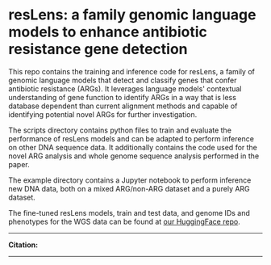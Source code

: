 # resLens: a family genomic language models to enhance antibiotic resistance gene detection

This repo contains the training and inference code for resLens, a family of genomic language models that detect and classify genes that confer antibiotic resistance (ARGs). It leverages language models' contextual understanding of gene function to identify ARGs in a way that is less database dependent than current alignment methods and capable of identifying potential novel ARGs for further investigation.

The scripts directory contains python files to train and evaluate the performance of resLens models and can be adapted to perform inference on other DNA sequence data. It additionally contains the code used for the novel ARG analysis and whole genome sequence analysis performed in the paper.

The example directory contains a Jupyter notebook to perform inference new DNA data, both on a mixed ARG/non-ARG dataset and a purely ARG dataset.

The fine-tuned resLens models, train and test data, and genome IDs and phenotypes for the WGS data can be found at [our HuggingFace repo](https://huggingface.co/collections/omicseye/reslens-6834aae78d6a59c46d156744).

---
**Citation:**  

---
